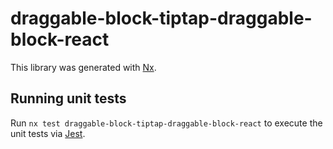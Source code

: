 # draggable-block-tiptap-draggable-block-react

This library was generated with [Nx](https://nx.dev).

## Running unit tests

Run `nx test draggable-block-tiptap-draggable-block-react` to execute the unit tests via [Jest](https://jestjs.io).
